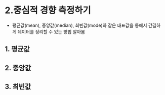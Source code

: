 # 2.중심적 경향 측정하기
- 평균값(mean), 중앙값(median), 최빈값(mode)와 같은 대표값을 통해서 간결하게 데이터를 정리할 수 있는 방법 알아봄

## 1. 평균값

## 2. 중앙값

## 3. 최빈값
